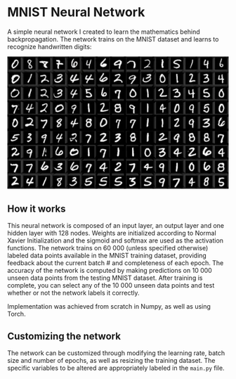 # MNIST Neural Network
A simple neural network I created to learn the mathematics behind backpropagation. The network trains on the MNIST dataset and learns to recognize handwritten digits: <br />

<p align="center">
  <img src="https://github.com/worthy11/MNIST-Neural-Network/blob/main/mnist.png" alt="Sample from MNIST dataset"/>
</p>

## How it works
This neural network is composed of an input layer, an output layer and one hidden layer with 128 nodes. Weights are initialized according to Normal Xavier Initialization and the sigmoid and softmax are used as the activation functions. The network trains on 60 000 (unless specified otherwise) labeled data points available in the MNIST training dataset, providing feedback about the current batch # and completeness of each epoch. The accuracy of the network is computed by making predictions on 10 000 unseen data points from the testing MNIST dataset. After training is complete, you can select any of the 10 000 unseen data points and test whether or not the network labels it correctly. <br />

Implementation was achieved from scratch in Numpy, as well as using Torch.

## Customizing the network
The network can be customized through modifying the learning rate, batch size and number of epochs, as well as resizing the training dataset. The specific variables to be altered are appropriately labeled in the `main.py` file.
